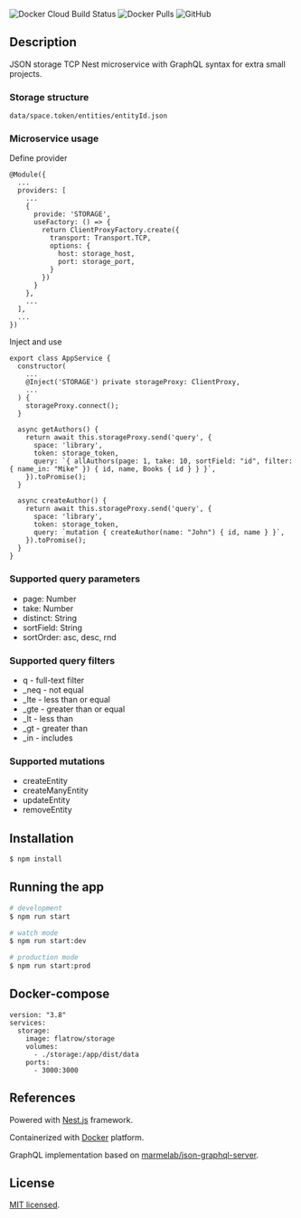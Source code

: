 ![Docker Cloud Build Status](https://img.shields.io/docker/cloud/build/flatrow/storage) ![Docker Pulls](https://img.shields.io/docker/pulls/flatrow/storage) ![GitHub](https://img.shields.io/github/license/flatrow/storage)

## Description

JSON storage TCP Nest microservice with GraphQL syntax for extra small projects.

### Storage structure

```
data/space.token/entities/entityId.json
```

### Microservice usage

Define provider
```
@Module({
  ...
  providers: [
    ...
    {
      provide: 'STORAGE',
      useFactory: () => {
        return ClientProxyFactory.create({
          transport: Transport.TCP,
          options: {
            host: storage_host,
            port: storage_port,
          }
        })
      }
    },
    ...
  ],
  ...
})
```

Inject and use
```
export class AppService {
  constructor(
    ...
    @Inject('STORAGE') private storageProxy: ClientProxy,
    ...
  ) {
    storageProxy.connect();
  }

  async getAuthors() {
    return await this.storageProxy.send('query', {
      space: 'library',
      token: storage_token,
      query: `{ allAuthors(page: 1, take: 10, sortField: "id", filter: { name_in: "Mike" }) { id, name, Books { id } } }`,
    }).toPromise();
  }

  async createAuthor() {
    return await this.storageProxy.send('query', {
      space: 'library',
      token: storage_token,
      query: `mutation { createAuthor(name: "John") { id, name } }`,
    }).toPromise();
  }
}
```

### Supported query parameters

* page: Number
* take: Number
* distinct: String
* sortField: String
* sortOrder: asc, desc, rnd

### Supported query filters

* q - full-text filter
* _neq - not equal
* _lte - less than or equal
* _gte - greater than or equal
* _lt - less than
* _gt - greater than
* _in - includes

### Supported mutations

* createEntity
* createManyEntity
* updateEntity
* removeEntity

## Installation

```bash
$ npm install
```

## Running the app

```bash
# development
$ npm run start

# watch mode
$ npm run start:dev

# production mode
$ npm run start:prod
```

## Docker-compose

```
version: "3.8"
services:
  storage:
    image: flatrow/storage
    volumes:
      - ./storage:/app/dist/data
    ports:
      - 3000:3000
```

## References

Powered with [Nest.js](https://nestjs.com) framework.

Containerized with [Docker](https://www.docker.com) platform.

GraphQL implementation based on [marmelab/json-graphql-server](https://github.com/marmelab/json-graphql-server).

## License

[MIT licensed](LICENSE).